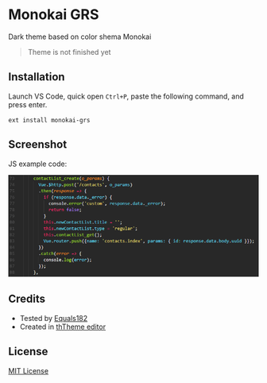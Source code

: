 # Monokai GRS
Dark theme based on color shema Monokai

> Theme is not finished yet

## Installation
Launch VS Code, quick open `Ctrl+P`, paste the following command, and press enter.

```
ext install monokai-grs
```

## Screenshot
JS example code:

![Example JS](example-js.png)

## Credits
- Tested by [Equals182](https://github.com/Equals182)
- Created in [thTheme editor](http://tmtheme-editor.herokuapp.com)

## License
[MIT License](LICENSE)

